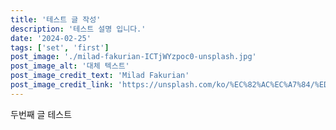 ```yaml
---
title: '테스트 글 작성'
description: '테스트 설명 입니다.'
date: '2024-02-25'
tags: ['set', 'first']
post_image: './milad-fakurian-ICTjWYzpoc0-unsplash.jpg'
post_image_alt: '대체 텍스트'
post_image_credit_text: 'Milad Fakurian'
post_image_credit_link: 'https://unsplash.com/ko/%EC%82%AC%EC%A7%84/%ED%9D%B0%EC%83%89%EA%B3%BC-%EA%B2%80%EC%9D%80-%EC%83%89-%EB%82%98%EB%AC%B4-%EB%B8%94%EB%A1%9D-ICTjWYzpoc0?utm_content=creditCopyText&utm_medium=referral&utm_source=unsplash'
---
```


두번째 글 테스트
